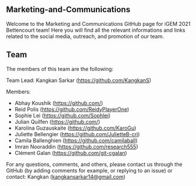 ## Marketing-and-Communications

Welcome to the Marketing and Communications GitHub page for iGEM 2021 Bettencourt team! Here you will find all the relevant informations and links related to the social media, outreach, and promotion of our team.

## Team 
The members of this team are the following:

Team Lead:
Kangkan Sarkar (https://github.com/KangkanS)

Members:
- Abhay Koushik (https://github.com/)
- Reid Polis (https://github.com/ReidyPlayerOne)
- Sophie Lei (https://github.com/Sophlei)
- Julian Quilfen (https://github.com/)
- Karolina Guzauskaite (https://github.com/KaroGu)
- Juliette Bellengier (https://github.com/JulietteB-cri)
- Camila Ballenghien (https://github.com/camilaball)
- Imran Nooraddin (https://github.com/research555)
- Clément Galan (https://github.com/git-cgalan)

For any questions, comments, and others, please contact us through the GitHub (by adding comments for example, or replying to an issue) or contact:
Kangkan (kangkansarkar14@gmail.com)
